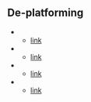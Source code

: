 ## De-platforming
-  - [link](https://journals.sagepub.com/doi/pdf/10.1177/0267323120922066)
-  - [link](https://deliverypdf.ssrn.com/delivery.php?ID=185119005071011012104111066119019074017047006041059002118107066106085096026024102112025016100118110061032000121005112096088066016080011050064106087031064080124080094025044095068097123069084093117118073120107003071096072002087011104029108102025020092098&EXT=pdf&INDEX=TRUE)
-  - [link](https://www.tandfonline.com/doi/pdf/10.1080/1369118X.2021.1994631)
-  - [link](https://faculty.cc.gatech.edu/~dyang888/docs/jhaver-2021-deplatforming.pdf)